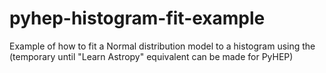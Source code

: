 # pyhep-histogram-fit-example
Example of how to fit a Normal distribution model to a histogram using the (temporary until "Learn Astropy" equivalent can be made for PyHEP)
